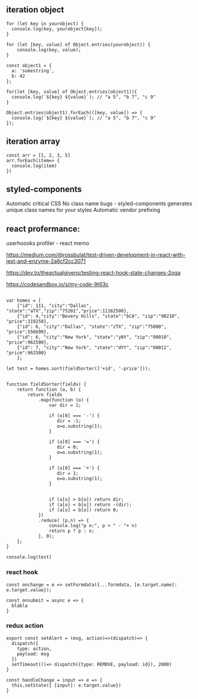 ## iteration object
```
for (let key in yourobject) {
  console.log(key, yourobject[key]);
}

for (let [key, value] of Object.entries(yourobject)) {
    console.log(key, value);
}
```
```
const object1 = {
  a: 'somestring',
  b: 42
};

for(let [key, value] of Object.entries(object1)){
  console.log(`${key} ${value}`); // "a 5", "b 7", "c 9"
}

Object.entries(object1).forEach(([key, value]) => {
  console.log(`${key} ${value}`); // "a 5", "b 7", "c 9"
});
```

## iteration array
```
const arr = [1, 2, 3, 5]
arr.forEach(item=> {
  console.log(item)
})
```


## styled-components
Automatic critical CSS
No class name bugs - styled-components generates unique class names for your styles
Automatic vendor prefixing

## react profermance:
userhoooks
profiler - react memo

https://medium.com/@rossbulat/test-driven-development-in-react-with-jest-and-enzyme-2a6cf2cc3071



https://dev.to/theactualgivens/testing-react-hook-state-changes-2oga


https://codesandbox.io/s/my-code-9t63c



```

var homes = [
    {"id": 111, "city":"Dallas", "state":"aTX","zip":"75201","price":11162500},
    {"id": 4,"city":"Bevery Hills", "state":"bCA", "zip":"90210", "price":319250},
    {"id": 6, "city":"Dallas", "state":"zTX", "zip":"75000", "price":556699},
    {"id": 6, "city":"New York", "state":"yNY", "zip":"00010", "price":962500},
    {"id": 7, "city":"New York", "state":"dYY", "zip":"00011", "price":962500}
    ];

let test = homes.sort(fieldSorter(['+id', '-price']));


function fieldSorter(fields) {
    return function (a, b) {
        return fields
            .map(function (o) {
                var dir = 1;
          
                if (o[0] === '-') {
                   dir = -1;
                   o=o.substring(1);
                }

                if (o[0] === '=') {
                   dir = 0;
                   o=o.substring(1);
                }
          
                if (o[0] === '+') {
                   dir = 1;
                   o=o.substring(1);
                }
          
          
                if (a[o] > b[o]) return dir;
                if (a[o] < b[o]) return -(dir);
                if (a[o] = b[o]) return 0;
            })
            .reduce( (p,n) => {
                console.log("p n:", p + " - "+ n)
                return p ? p : n;
            }, 0);
    };
}

console.log(test)
```

### react hook
```
const onchange = e => setFormdata({...formdata, [e.target.name]: e.target.value});
```
```
const onsubmit = async e => {
  blabla
}
```

### redux action
```
export const setAlert = (msg, action)=>(dispatch)=> {
  dispatch({
    type: action,
    payload: msg
  })
  setTimeout(()=> dispatch({type: REMOVE, payload: id}), 2000)
}

```

```
const handleChange = input => e => {
  this.setState({ [input]: e.target.value})
}
```
